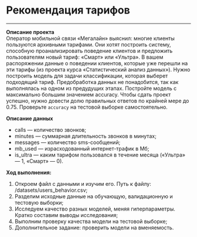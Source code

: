# Рекомендация тарифов
---------------------------
**Описание проекта**  
Оператор мобильной связи «Мегалайн» выяснил: многие клиенты пользуются архивными тарифами. Они хотят построить систему, способную проанализировать поведение клиентов и предложить пользователям новый тариф: «Смарт» или «Ультра».
В вашем распоряжении данные о поведении клиентов, которые уже перешли на эти тарифы (из проекта курса «Статистический анализ данных»). Нужно построить модель для задачи классификации, которая выберет подходящий тариф. Предобработка данных не понадобится, так как выполнялась на одном из предудущих этапах.
Постройте модель с максимально большим значением accuracy. Чтобы сдать проект успешно, нужно довести долю правильных ответов по крайней мере до 0.75. Проверьте `accuracy` на тестовой выборке самостоятельно.  

**Описание данных**  
  * сalls — количество звонков;
  * minutes — суммарная длительность звонков в минутах;
  * messages — количество sms-сообщений;
  * mb_used — израсходованный интернет-трафик в Мб;
  * is_ultra — каким тарифом пользовался в течение месяца («Ультра» — 1, «Смарт» — 0).  
  
**Ход выполнения:**
  1) Откроем файл с данными и изучим его. Путь к файлу: /datasets/users_behavior.csv;  
  2) Разделим исходные данные на обучающую, валидационную и тестовую выборки;  
  3) Исследуем качество разных моделей, меняя гиперпараметры. Кратко составим выводы исследования;  
  4) Выполним проверку качества модели на тестовой выборке;  
  5) Дополнительное задание: проверить модели на вменяемость.   
